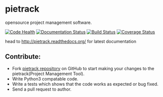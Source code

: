 # pietrack
opensource project management software.

[![Code Health](https://landscape.io/github/MicroPyramid/pietrack/master/landscape.svg?style=flat)](https://landscape.io/github/MicroPyramid/pietrack/master) [![Documentation Status](https://readthedocs.org/projects/pietrack/badge/?version=latest)](https://readthedocs.org/projects/pietrack/?badge=latest) [![Build Status](https://travis-ci.org/MicroPyramid/pietrack.svg?branch=master)](https://travis-ci.org/MicroPyramid/pietrack) [![Coverage Status](https://coveralls.io/repos/MicroPyramid/pietrack/badge.svg?branch=master&service=github)](https://coveralls.io/github/MicroPyramid/pietrack?branch=master)

head to http://pietrack.readthedocs.org/ for latest documentation

Contribute:
----------
* Fork [pietrack repository](https://github.com/MicroPyramid/pietrack)
on GitHub to start making your changes to the pietrack(Project Management Tool).
* Write Python3 compatable code.
* Write a tests which shows that the code works as expected or bug fixed.
* Send a pull request to author.